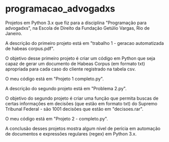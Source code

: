 # programacao_advogadxs
Projetos em Python 3.x que fiz para a disciplina "Programação para advogadxs",
na Escola de Direito da Fundação Getúlio Vargas, Rio de Janeiro. 

A descrição do primeiro projeto está em "trabalho 1 - geracao automatizada de habeas corpus.pdf".

O objetivo desse primeiro projeto é criar um código em Python que seja capaz de gerar um documento de Habeas Corpus (em formato txt)
apropriada para cada caso do cliente registrado na tabela csv.

O meu código está em "Projeto 1 completo.py".

A descrição do segundo projeto está em "Problema 2.py".

O objetivo do segundo projeto é criar uma função que permita buscas de certas informações em decisões (que estão em formato txt)
do Supremo Tribunal Federal - são 1001 decisões que estão em "decisoes.rar".

O meu código está em "Projeto 2 - completo.py".

A conclusão desses projetos mostra algum nível de perícia em automação de documentos e expressões regulares (regex) em Python 3.x.
